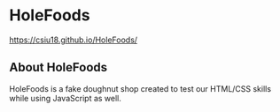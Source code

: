 # HoleFoods

https://csiu18.github.io/HoleFoods/

## About HoleFoods

HoleFoods is a fake doughnut shop created to test our HTML/CSS skills while using JavaScript as well. 
